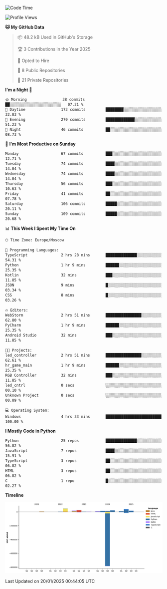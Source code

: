 <!--START_SECTION:waka-->
![Code Time](http://img.shields.io/badge/Code%20Time-586%20hrs%2055%20mins-blue)

![Profile Views](http://img.shields.io/badge/Profile%20Views-4-blue)

**🐱 My GitHub Data** 

> 📦 48.2 kB Used in GitHub's Storage 
 > 
> 🏆 3 Contributions in the Year 2025
 > 
> 💼 Opted to Hire
 > 
> 📜 8 Public Repositories 
 > 
> 🔑 21 Private Repositories 
 > 
**I'm a Night 🦉** 

```text
🌞 Morning                38 commits          ██░░░░░░░░░░░░░░░░░░░░░░░   07.21 % 
🌆 Daytime                173 commits         ████████░░░░░░░░░░░░░░░░░   32.83 % 
🌃 Evening                270 commits         █████████████░░░░░░░░░░░░   51.23 % 
🌙 Night                  46 commits          ██░░░░░░░░░░░░░░░░░░░░░░░   08.73 % 
```
📅 **I'm Most Productive on Sunday** 

```text
Monday                   67 commits          ███░░░░░░░░░░░░░░░░░░░░░░   12.71 % 
Tuesday                  74 commits          ████░░░░░░░░░░░░░░░░░░░░░   14.04 % 
Wednesday                74 commits          ████░░░░░░░░░░░░░░░░░░░░░   14.04 % 
Thursday                 56 commits          ███░░░░░░░░░░░░░░░░░░░░░░   10.63 % 
Friday                   41 commits          ██░░░░░░░░░░░░░░░░░░░░░░░   07.78 % 
Saturday                 106 commits         █████░░░░░░░░░░░░░░░░░░░░   20.11 % 
Sunday                   109 commits         █████░░░░░░░░░░░░░░░░░░░░   20.68 % 
```


📊 **This Week I Spent My Time On** 

```text
🕑︎ Time Zone: Europe/Moscow

💬 Programming Languages: 
TypeScript               2 hrs 28 mins       ██████████████░░░░░░░░░░░   54.31 % 
Python                   1 hr 9 mins         ██████░░░░░░░░░░░░░░░░░░░   25.35 % 
Kotlin                   32 mins             ███░░░░░░░░░░░░░░░░░░░░░░   11.85 % 
JSON                     9 mins              █░░░░░░░░░░░░░░░░░░░░░░░░   03.34 % 
CSS                      8 mins              █░░░░░░░░░░░░░░░░░░░░░░░░   03.26 % 

🔥 Editors: 
WebStorm                 2 hrs 51 mins       ████████████████░░░░░░░░░   62.80 % 
PyCharm                  1 hr 9 mins         ██████░░░░░░░░░░░░░░░░░░░   25.35 % 
Android Studio           32 mins             ███░░░░░░░░░░░░░░░░░░░░░░   11.85 % 

🐱‍💻 Projects: 
led_controller           2 hrs 51 mins       ████████████████░░░░░░░░░   62.61 % 
hr_game_main             1 hr 9 mins         ██████░░░░░░░░░░░░░░░░░░░   25.35 % 
RGB Controller           32 mins             ███░░░░░░░░░░░░░░░░░░░░░░   11.85 % 
led_cntrl                0 secs              ░░░░░░░░░░░░░░░░░░░░░░░░░   00.10 % 
Unknown Project          0 secs              ░░░░░░░░░░░░░░░░░░░░░░░░░   00.09 % 

💻 Operating System: 
Windows                  4 hrs 33 mins       █████████████████████████   100.00 % 
```

**I Mostly Code in Python** 

```text
Python                   25 repos            ██████████████░░░░░░░░░░░   56.82 % 
JavaScript               7 repos             ████░░░░░░░░░░░░░░░░░░░░░   15.91 % 
TypeScript               3 repos             ██░░░░░░░░░░░░░░░░░░░░░░░   06.82 % 
HTML                     3 repos             ██░░░░░░░░░░░░░░░░░░░░░░░   06.82 % 
C                        1 repo              █░░░░░░░░░░░░░░░░░░░░░░░░   02.27 % 
```



**Timeline**

![Lines of Code chart](https://raw.githubusercontent.com/adlemx/adlemx/main/assets/bar_graph.png)


 Last Updated on 20/01/2025 00:44:05 UTC
<!--END_SECTION:waka-->
